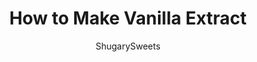 ---
layout: ../../layouts/MarkdownPostLayout.astro
title: How to Make Vanilla Extract
author: ShugarySweets
pubDate: 2020-11-16
description: "Learn how to use your Instant Pot to make this cooking and baking staple at home and you&#x27;ll never want to go back to the store bought stuff again. Or follow my directions to make homemade Vanilla Extract the classic way!"
image_url: https://www.shugarysweets.com/wp-content/uploads/2020/11/vanilla-extract-facebook.jpg
tags: ["Basics","American"]
calories: 54
protein: 0
carbohydrates: 0
fats: 0
fiber: 0
ingredients: ["4 cups of 80 proof vodka","12 whole vanilla beans pods ","1 cup water"]
serves: 24
time: "1 hour 50 minutes"
prepTime: "5 minutes"
instructions: ["Wash 4 glass (12 oz each) canning jars in hot soapy water and dry them. With a sharp knife, split the vanilla bean pods lengthwise down the middle leaving it attached at both ends. Then cut in half. Add 3 whole beans to each jar.  Since I used 12 ounce jars, I added an extra half of a vanilla bean pod to each.  ","Pour vodka into each of your canning jars, leaving about an inch at the top. This extra room will allow for the liquid to expand while it is in the Instant Pot. Even though my jars were 12 ounces, I added just slightly over a cup of alcohol to each jar.","Add 1 cup of water to the bottom of the Instant Pot.  Place a trivet into the bottom of the Instant Pot.","Place a canning lid on each jar and finger tighten with ring. Place the jars in the Instant Pot on the trivet. Secure the lid and make sure the valve is set to SEALING.  ","Select the MANUAL SETTING or HIGH PRESSURE COOK for a cook time of 45 minutes.","Once the cook time ends, let the pressure NATURALLY RELEASE FOR 1 HOUR.***","After the hour has passed, turn the valve to VENTING and carefully open the lid away from your face.","The jars will still be very hot. In fact, the liquid will still be bubbling. Use a potholder to transfer the jars somewhere to safely cool. You could even turn your Instant Pot off, unplug it, and allow them to cool right there.","Once the liquid has cooled, transfer the extract to individual bottles using a small funnel or leave it in the original jar for use later.","Wash a quart size mason jar in hot soapy water and dry.","With a sharp knife, split the vanilla bean pods lengthwise down the middle leaving it attached at both ends. Add 12 whole beans to the jar. ","Pour 4 cups of vodka into the glass container, covering the vanilla bean pods completely.","Seal it and store it in a cool, dark place.  Shake it once a week until ready to use."]
nutrition: ["54 calories","0 grams carbohydrates","0 milligrams cholesterol","0 grams fat","0 grams fiber","0 grams protein","0 grams saturated fat","0 milligrams sodium","0 grams sugar","0 grams trans fat","0 grams unsaturated fat"]
---